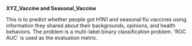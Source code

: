 **XYZ_Vaccine and Seasonal_Vaccine**

This is to predict whether people got H1N1 and seasonal flu vaccines using information they shared about their backgrounds, opinions, and health behaviors. The problem is a multi-label binary classification problem. 'ROC AUC' is used as the evaluation metric.
